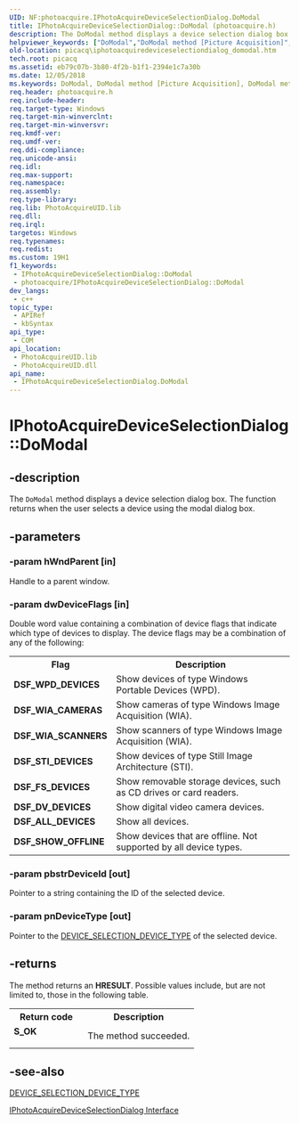 ```yaml
---
UID: NF:photoacquire.IPhotoAcquireDeviceSelectionDialog.DoModal
title: IPhotoAcquireDeviceSelectionDialog::DoModal (photoacquire.h)
description: The DoModal method displays a device selection dialog box. The function returns when the user selects a device using the modal dialog box.
helpviewer_keywords: ["DoModal","DoModal method [Picture Acquisition]","DoModal method [Picture Acquisition]","IPhotoAcquireDeviceSelectionDialog interface","IPhotoAcquireDeviceSelectionDialog interface [Picture Acquisition]","DoModal method","IPhotoAcquireDeviceSelectionDialog.DoModal","IPhotoAcquireDeviceSelectionDialog::DoModal","IPhotoAcquireDeviceSelectionDialogDoModal","photoacquire/IPhotoAcquireDeviceSelectionDialog::DoModal","picacq.iphotoacquiredeviceselectiondialog_domodal"]
old-location: picacq\iphotoacquiredeviceselectiondialog_domodal.htm
tech.root: picacq
ms.assetid: eb79c07b-3b80-4f2b-b1f1-2394e1c7a30b
ms.date: 12/05/2018
ms.keywords: DoModal, DoModal method [Picture Acquisition], DoModal method [Picture Acquisition],IPhotoAcquireDeviceSelectionDialog interface, IPhotoAcquireDeviceSelectionDialog interface [Picture Acquisition],DoModal method, IPhotoAcquireDeviceSelectionDialog.DoModal, IPhotoAcquireDeviceSelectionDialog::DoModal, IPhotoAcquireDeviceSelectionDialogDoModal, photoacquire/IPhotoAcquireDeviceSelectionDialog::DoModal, picacq.iphotoacquiredeviceselectiondialog_domodal
req.header: photoacquire.h
req.include-header: 
req.target-type: Windows
req.target-min-winverclnt: 
req.target-min-winversvr: 
req.kmdf-ver: 
req.umdf-ver: 
req.ddi-compliance: 
req.unicode-ansi: 
req.idl: 
req.max-support: 
req.namespace: 
req.assembly: 
req.type-library: 
req.lib: PhotoAcquireUID.lib
req.dll: 
req.irql: 
targetos: Windows
req.typenames: 
req.redist: 
ms.custom: 19H1
f1_keywords:
 - IPhotoAcquireDeviceSelectionDialog::DoModal
 - photoacquire/IPhotoAcquireDeviceSelectionDialog::DoModal
dev_langs:
 - c++
topic_type:
 - APIRef
 - kbSyntax
api_type:
 - COM
api_location:
 - PhotoAcquireUID.lib
 - PhotoAcquireUID.dll
api_name:
 - IPhotoAcquireDeviceSelectionDialog.DoModal
---
```


# IPhotoAcquireDeviceSelectionDialog::DoModal


## -description

The <code>DoModal</code> method displays a device selection dialog box. The function returns when the user selects a device using the modal dialog box.

## -parameters

### -param hWndParent [in]

Handle to a parent window.

### -param dwDeviceFlags [in]

Double word value containing a combination of device flags that indicate which type of devices to display. The device flags may be a combination of any of the following:

<table>
<tr>
<th>Flag
                </th>
<th>Description
                </th>
</tr>
<tr>
<td><b>DSF_WPD_DEVICES</b></td>
<td>Show devices of type Windows Portable Devices (WPD).</td>
</tr>
<tr>
<td><b>DSF_WIA_CAMERAS</b></td>
<td>Show cameras of type Windows Image Acquisition (WIA).</td>
</tr>
<tr>
<td><b>DSF_WIA_SCANNERS</b></td>
<td>Show scanners of type Windows Image Acquisition (WIA).</td>
</tr>
<tr>
<td><b>DSF_STI_DEVICES</b></td>
<td>Show devices of type Still Image Architecture (STI).</td>
</tr>
<tr>
<td><b>DSF_FS_DEVICES</b></td>
<td>Show removable storage devices, such as CD drives or card readers.</td>
</tr>
<tr>
<td><b>DSF_DV_DEVICES</b></td>
<td>Show digital video camera devices.</td>
</tr>
<tr>
<td><b>DSF_ALL_DEVICES</b></td>
<td>Show all devices.</td>
</tr>
<tr>
<td><b>DSF_SHOW_OFFLINE</b></td>
<td>Show devices that are offline. Not supported by all device types.</td>
</tr>
</table>

### -param pbstrDeviceId [out]

Pointer to a string containing the ID of the selected device.

### -param pnDeviceType [out]

Pointer to the <a href="/windows/win32/api/photoacquire/ne-photoacquire-device_selection_device_type">DEVICE_SELECTION_DEVICE_TYPE</a> of the selected device.

## -returns

The method returns an <b>HRESULT</b>. Possible values include, but are not limited to, those in the following table.

<table>
<tr>
<th>Return code</th>
<th>Description</th>
</tr>
<tr>
<td width="40%">
<dl>
<dt><b>S_OK</b></dt>
</dl>
</td>
<td width="60%">
The method succeeded.

</td>
</tr>
</table>

## -see-also

<a href="/windows/win32/api/photoacquire/ne-photoacquire-device_selection_device_type">DEVICE_SELECTION_DEVICE_TYPE</a>



<a href="https://docs.microsoft.com/windows/desktop/api/photoacquire/nn-photoacquire-iphotoacquiredeviceselectiondialog">IPhotoAcquireDeviceSelectionDialog Interface</a>

